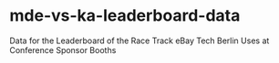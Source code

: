 # mde-vs-ka-leaderboard-data
Data for the Leaderboard of the Race Track eBay Tech Berlin Uses at Conference Sponsor Booths
